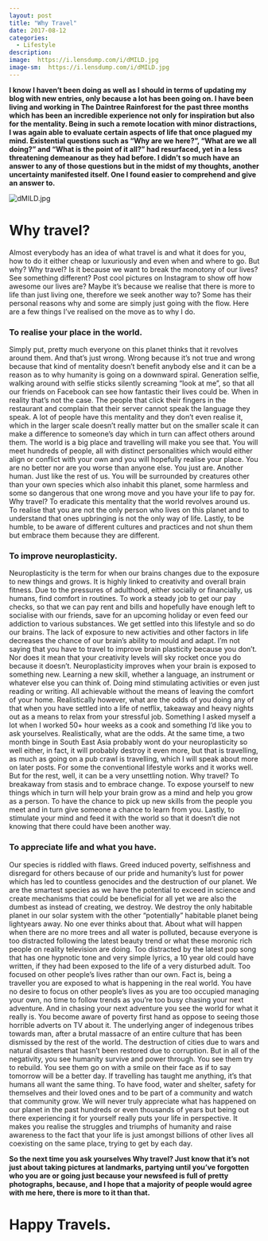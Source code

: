 ```yaml
---
layout: post
title: "Why Travel"
date: 2017-08-12
categories:
  - Lifestyle
description: 
image:  https://i.lensdump.com/i/dMILD.jpg
image-sm:  https://i.lensdump.com/i/dMILD.jpg
---
```




**I know I haven’t been doing as well as I should in terms of updating my blog with new entries, only because a lot has been going on. I have been living and working in The Daintree Rainforest for the past three months which has been an incredible experience not only for inspiration but also for the mentality. Being in such a remote location with minor distractions, I was again able to evaluate certain aspects of life that once plagued my mind. Existential questions such as  “Why are we here?”, “What are we all doing?” and  “What is the point of it all?” had resurfaced, yet in a less threatening demeanour as they had before. I didn’t so much have an answer to any of those questions but in the midst of my thoughts, another uncertainty manifested itself. One I found easier to comprehend and give an answer to.**


![dMILD.jpg](https://i.lensdump.com/i/dMILD.jpg)




# Why travel?




Almost everybody has an idea of what travel is and what it does for you, how to do it either cheap or luxuriously and even when and where to go. But why? Why travel? Is it because we want to break the monotony of our lives? See something different? Post cool pictures on Instagram to show off how awesome our lives are? Maybe it’s because we realise that there is more to life than just living one, therefore we seek another way to? Some has their personal reasons why and some are simply just going with the flow. Here are a few things I’ve realised on the move as to why I do.




### To realise your place in the world.




Simply put, pretty much everyone on this planet thinks that it revolves around them. And that’s just wrong. Wrong because it’s not true and wrong because that kind of mentality doesn’t benefit anybody else and it can be a reason as to why humanity is going on a downward spiral. Generation selfie, walking around with selfie sticks silently screaming “look at me”, so that all our friends on Facebook can see how fantastic their lives could be. When in reality that’s not the case. The people that click their fingers in the restaurant and complain that their server cannot speak the language they speak. A lot of people have this mentality and they don’t even realise it, which in the larger scale doesn’t really matter but on the smaller scale it can make a difference to someone’s day which in turn can affect others around them. The world is a big place and travelling will make you see that. You will meet hundreds of people, all with distinct personalities which would either align or conflict with your own and you will hopefully realise your place. You are no better nor are you worse than anyone else. You just are. Another human. Just like the rest of us. You will be surrounded by creatures other than your own species which also inhabit this planet, some harmless and some so dangerous that one wrong move and you have your life to pay for. Why travel? To eradicate this mentality that the world revolves around us. To realise that you are not the only person who lives on this planet and to understand that ones upbringing is not the only way of life. Lastly, to be humble, to be aware of different cultures and practices and not shun them but embrace them because they are different.




### To improve neuroplasticity.




Neuroplasticity is the term for when our brains changes due to the exposure to new things and grows. It is highly linked to creativity and overall brain fitness. Due to the pressures of adulthood, either socially or financially, us humans, find comfort in routines. To work a steady job to get our pay checks, so that we can pay rent and bills and hopefully have enough left to socialise with our friends, save for an upcoming holiday or even feed our addiction to various substances. We get settled into this lifestyle and so do our brains. The lack of exposure to new activities and other factors in life decreases the chance of our brain’s ability to mould and adapt. I’m not saying that you have to travel to improve brain plasticity because you don’t. Nor does it mean that your creativity levels will sky rocket once you do because it doesn’t. Neuroplasticity improves when your brain is exposed to something new. Learning a new skill, whether a language, an instrument or whatever else you can think of. Doing mind stimulating activities or even just reading or writing. All achievable without the means of leaving the comfort of your home. Realistically however, what are the odds of you doing any of that when you have settled into a life of netflix, takeaway and heavy nights out as a means to relax from your stressful job. Something I asked myself a lot when I worked 50+ hour weeks as a cook and something I’d like you to ask yourselves. Realistically, what are the odds. At the same time, a two month binge in South East Asia probably wont do your neuroplasticity so well either, in fact, it will probably destroy it even more, but that is travelling, as much as going on a pub crawl is travelling, which I will speak about more on later posts. For some the conventional lifestyle works and it works well. But for the rest, well, it can be a very unsettling notion. Why travel? To breakaway from stasis and to embrace change. To expose yourself to new things which in turn will help your brain grow as a mind and help you grow as a person. To have the chance to pick up new skills from the people you meet and in turn give someone a chance to learn from you. Lastly, to stimulate your mind and feed it with the world so that it doesn’t die not knowing that there could have been another way.




### To appreciate life and what you have.




Our species is riddled with flaws. Greed induced poverty, selfishness and disregard for others because of our pride and humanity’s lust for power which has led to countless genocides and the destruction of our planet. We are the smartest species as we have the potential to exceed in science and create mechanisms that could be beneficial for all yet we are also the dumbest as instead of creating, we destroy. We destroy the only habitable planet in our solar system with the other “potentially” habitable planet being lightyears away. No one ever thinks about that. About what will happen when there are no more trees and all water is polluted, because everyone is too distracted following the latest beauty trend or what these moronic rich people on reality television are doing. Too distracted by the latest pop song that has one hypnotic tone and very simple lyrics, a 10 year old could have written, if they had been exposed to the life of a very disturbed adult. Too focused on other people’s lives rather than our own. Fact is, being a traveller you are exposed to what is happening in the real world. You have no desire to focus on other people’s lives as you are too occupied managing your own, no time to follow trends as you’re too busy chasing your next adventure. And in chasing your next adventure you see the world for what it really is. You become aware of poverty first hand as oppose to seeing those horrible adverts on TV about it. The underlying anger of indegenous tribes towards man, after a brutal massacre of an entire culture that has been dismissed by the rest of the world. The destruction of cities due to wars and natural disasters that hasn’t been restored due to corruption. But in all of the negativity, you see humanity survive and power through. You see them try to rebuild. You see them go on with a smile on their face as if to say tomorrow will be a better day. If travelling has taught me anything, it’s that humans all want the same thing. To have food, water and shelter, safety for themselves and their loved ones and to be part of a community and watch that community grow. We will never truly appreciate what has happened on our planet in the past hundreds or even thousands of years but being out there experiencing it for yourself really puts your life in perspective. It makes you realise the struggles and triumphs of humanity and raise awareness to the fact that your life is just amongst billions of other lives all coexisting on the same place, trying to get by each day. 


**So the next time you ask yourselves Why travel? Just know that it’s not just about taking pictures at landmarks, partying until you’ve forgotten who you are or going just because your newsfeed is full of pretty photographs, because, and I hope that a majority of people would agree with me here, there is more to it than that.**


# Happy Travels.
